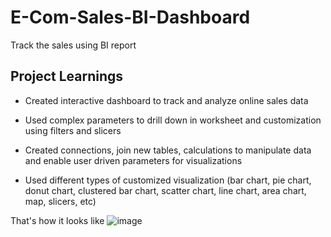 # E-Com-Sales-BI-Dashboard
Track the sales using BI report

## Project Learnings

* Created interactive dashboard to track and analyze online sales data

* Used complex parameters to drill down in worksheet and customization using filters and slicers

* Created connections, join new tables, calculations to manipulate data and enable user driven parameters for visualizations

* Used different types of customized visualization (bar chart, pie chart, donut chart, clustered bar chart, scatter chart, line chart, area chart, map, slicers, etc)

That's how it looks like
![image](https://github.com/user-attachments/assets/70864a52-8c79-4dd8-8ddc-437615425683)

